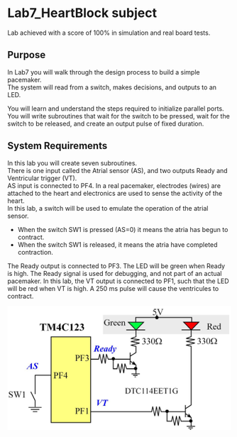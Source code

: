 # Lab7_HeartBlock subject

Lab achieved with a score of 100% in simulation and real board tests.

## Purpose

In Lab7 you will walk through the design process to build a simple pacemaker. \
The system will read from a switch, makes decisions, and outputs to an LED. 

You will learn and understand the steps required to initialize parallel ports. You will write subroutines that wait for the switch to be pressed, wait for the switch to be released, and create an output pulse of fixed duration.

## System Requirements

In this lab you will create seven subroutines. \
There is one input called the Atrial sensor (AS), and two outputs Ready and Ventricular trigger (VT). \
AS input is connected to PF4. In a real pacemaker, electrodes (wires) are attached to the heart and electronics are used to sense the activity of the heart. \
In this lab, a switch will be used to emulate the operation of the atrial sensor. 
- When the switch SW1 is pressed (AS=0) it means the atria has begun to contract.
- When the switch SW1 is released, it means the atria have completed contraction. 

The Ready output is connected to PF3. The LED will be green when Ready is high. The Ready signal is used for debugging, and not part of an actual pacemaker. 
In this lab, the VT output is connected to PF1, such that the LED will be red when VT is high. A 250 ms pulse will cause the ventricules to contract.

![Alt text](Lab7_circuit.jpg?raw=true "Lab 7 circuit")
